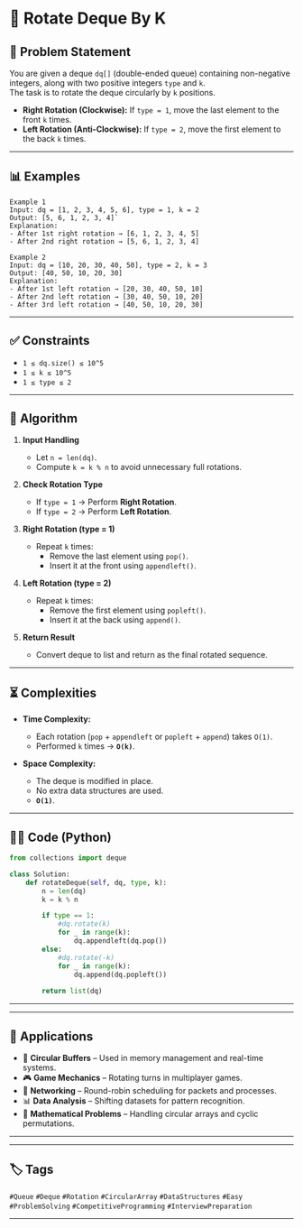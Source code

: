 # 🔄 Rotate Deque By K

## 📌 Problem Statement

You are given a deque `dq[]` (double-ended queue) containing non-negative integers, along with two positive integers `type` and `k`.  
The task is to rotate the deque circularly by `k` positions.

- **Right Rotation (Clockwise):** If `type = 1`, move the last element to the front `k` times.  
- **Left Rotation (Anti-Clockwise):** If `type = 2`, move the first element to the back `k` times.  

---

## 📊 Examples
```text
Example 1
Input: dq = [1, 2, 3, 4, 5, 6], type = 1, k = 2
Output: [5, 6, 1, 2, 3, 4]`
Explanation:  
- After 1st right rotation → [6, 1, 2, 3, 4, 5]  
- After 2nd right rotation → [5, 6, 1, 2, 3, 4]  

Example 2
Input: dq = [10, 20, 30, 40, 50], type = 2, k = 3  
Output: [40, 50, 10, 20, 30]
Explanation:
- After 1st left rotation → [20, 30, 40, 50, 10]  
- After 2nd left rotation → [30, 40, 50, 10, 20]  
- After 3rd left rotation → [40, 50, 10, 20, 30]  
```
---

## ✅ Constraints
- `1 ≤ dq.size() ≤ 10^5`  
- `1 ≤ k ≤ 10^5`  
- `1 ≤ type ≤ 2`  

---

## 📝 Algorithm

1. **Input Handling**  
   - Let `n = len(dq)`.  
   - Compute `k = k % n` to avoid unnecessary full rotations.  

2. **Check Rotation Type**  
   - If `type = 1` → Perform **Right Rotation**.  
   - If `type = 2` → Perform **Left Rotation**.  

3. **Right Rotation (type = 1)**  
   - Repeat `k` times:  
     - Remove the last element using `pop()`.  
     - Insert it at the front using `appendleft()`.  

4. **Left Rotation (type = 2)**  
   - Repeat `k` times:  
     - Remove the first element using `popleft()`.  
     - Insert it at the back using `append()`.  

5. **Return Result**  
   - Convert deque to list and return as the final rotated sequence.  

---
## ⏳ Complexities

- **Time Complexity:**  
  - Each rotation (`pop` + `appendleft` or `popleft` + `append`) takes `O(1)`.  
  - Performed `k` times → **`O(k)`**.  

- **Space Complexity:**  
  - The deque is modified in place.  
  - No extra data structures are used.  
  - **`O(1)`**.  

---


## 🧑‍💻 Code (Python)

```python
from collections import deque

class Solution:    
    def rotateDeque(self, dq, type, k):
        n = len(dq)
        k = k % n   

        if type == 1:
            #dq.rotate(k)
            for _ in range(k):
                dq.appendleft(dq.pop())  
        else:
            #dq.rotate(-k)
            for _ in range(k):
                dq.append(dq.popleft())  
        
        return list(dq)
```
---
---

## 🚀 Applications

- 🔄 **Circular Buffers** – Used in memory management and real-time systems.  
- 🎮 **Game Mechanics** – Rotating turns in multiplayer games.  
- 📡 **Networking** – Round-robin scheduling for packets and processes.  
- 📊 **Data Analysis** – Shifting datasets for pattern recognition.  
- 🧮 **Mathematical Problems** – Handling circular arrays and cyclic permutations.  

---
---

## 🏷️ Tags

`#Queue` `#Deque` `#Rotation` `#CircularArray` `#DataStructures` `#Easy` `#ProblemSolving` `#CompetitiveProgramming` `#InterviewPreparation`

---
